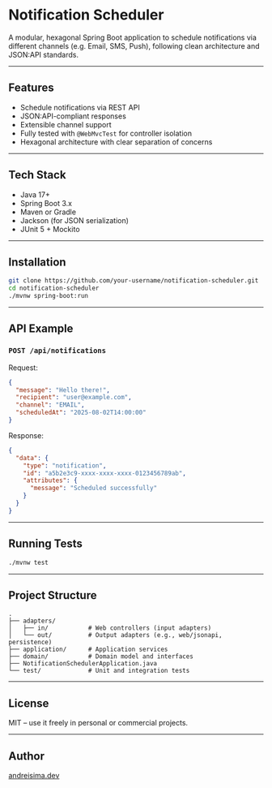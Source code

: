 # Notification Scheduler

A modular, hexagonal Spring Boot application to schedule notifications via different channels (e.g. Email, SMS, Push),
following clean architecture and JSON:API standards.

---

## Features

- Schedule notifications via REST API
- JSON:API-compliant responses
- Extensible channel support
- Fully tested with `@WebMvcTest` for controller isolation
- Hexagonal architecture with clear separation of concerns

---

## Tech Stack

- Java 17+
- Spring Boot 3.x
- Maven or Gradle
- Jackson (for JSON serialization)
- JUnit 5 + Mockito

---

## Installation

```bash
git clone https://github.com/your-username/notification-scheduler.git
cd notification-scheduler
./mvnw spring-boot:run
````

---

## API Example

### `POST /api/notifications`

Request:

```json
{
  "message": "Hello there!",
  "recipient": "user@example.com",
  "channel": "EMAIL",
  "scheduledAt": "2025-08-02T14:00:00"
}
```

Response:

```json
{
  "data": {
    "type": "notification",
    "id": "a5b2e3c9-xxxx-xxxx-xxxx-0123456789ab",
    "attributes": {
      "message": "Scheduled successfully"
    }
  }
}
```

---

## Running Tests

```bash
./mvnw test
```

---

## Project Structure

```
.
├── adapters/
│   ├── in/           # Web controllers (input adapters)
│   └── out/          # Output adapters (e.g., web/jsonapi, persistence)
├── application/      # Application services
├── domain/           # Domain model and interfaces
├── NotificationSchedulerApplication.java
└── test/             # Unit and integration tests
```

---

## License

MIT – use it freely in personal or commercial projects.

---

## Author

[andreisima.dev](https://andreisima.dev)

